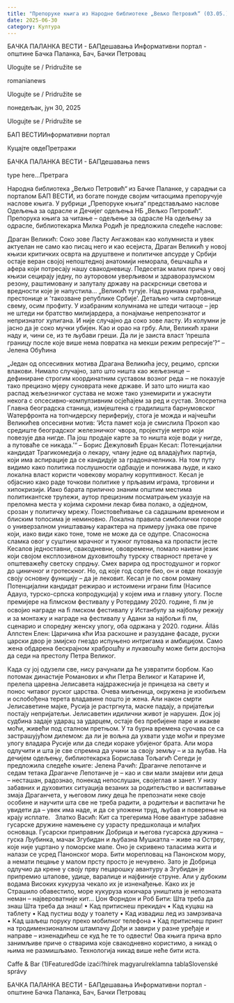 ```yaml
---
title: "Препоруке књига из Народне библиотеке „Вељко Петровић“ (03.05.)"
date: 2025-06-30
category: Култура
---
```


БАЧКА ПАЛАНКА ВЕСТИ - БАПдешавања Информативни портал - општине Бачка Паланка, Бач, Бачки Петровац

Ulogujte se / Pridružite se

romanianews

Ulogujte se / Pridružite se

понедељак, јун 30, 2025

Ulogujte se / Pridružite se

БАП ВЕСТИИнформативни портал

Куцајте овдеПретражи

БАЧКА ПАЛАНКА ВЕСТИ - БАПдешавања news

type here...Претрага

Народна библиотека „Вељко Петровић“ из Бачке Паланке, у сарадњи са порталом БАП ВЕСТИ, из богате понуде својим читаоцима препоручује наслове књига. У рубрици „Препоруке књига“ представљамо наслове Одељења за одрасле и Дечијег одељења НБ „Вељко Петровић“.
Препорука књига за читање – одељење за одрасле
На одељењу за одрасле, библиотекарка Милка Родић је предложила следеће наслове:


Драган Великић: Соко зове Ласту
Ангажован као колумниста и увек актуелан не само као писац него и као есејиста, Драган Великић у новој књизи критичких осврта на друштвене и политичке апсурде у Србији остаје веран својој непоштедној анатомији неморала, бешчашћа и афера који потресају нашу свакодневицу. Педесетак малих прича у овој књизи сецирају једну, по ауторовом уверљивом и здраворазумском резону, раштимовану и залуталу државу на раскрсници светова и вредности које је напустила…
„Великић тугује. Над руинама грађана, престонице и ’такозване републике Србије’. Детаљно чита смртовнице свему, осим профиту. У изабраним колумнама не штеди читаоце – јер не штеди ни братство милијардера, а понајмање непрепознатог и непризнатог хулигана. И није случајно да соко зове ласту. Из колумни је јасно да је соко мучки убијен. Као и орао на грбу. Али, Великић храни наду и, чини се, из те љубави греши. Да ли је заиста власт ’прешла границу после које више нема повратка на мекши режим репресије’?“
– Јелена Обућина


„Један од опсесивних мотива Драгана Великића јесу, рецимо, српски влакови. Нимало случајно, зато што ништа као жељезнице ‒ дефиниране строгим координатним суставом возног реда ‒ не показује тако прецизно мјеру суноврата неке државе. И зато што ништа као распад жељезничког сустава не може тако узнемирити и ужаснути некога с опсесивно-компулзивним осјећајем за ред и сустав. Злосретна Главна београдска станица, измјештена с градилишта барнумовског Wатерфронта на топчидерску периферију, стога је можда и најчешћи Великићев опсесивни мотив: ’Иста памет која је смислила Прокоп као средиште београдског железничког чвора, пројектује метро који повезује два нигде. Па још продаје карте за то ништа које води у нигде, а путоваће се никада.’“
– Борис Дежуловић
Ерџан Кесал: Потенцијални кандидат 
Трагикомедија о лекару, члану једне од владајућих партија, који има аспирације да се кандидује за градоначелника. На том путу видимо како политика послушности одбацује и понижава људе, и како локална власт користи човекову моралну коруптивност. Кесал је објаснио како раде точкови политике у прљавим играма, трговини и хипокризији. Иако барата прилично знаним општим местима политикантске трулежи, аутор прецизним посматрањем указује на преломна места у којима скромни лекар бива полако, а одједном, срозан у политичку мрежу. Поистовећивање са садашњим временом и блиским топосима је неминовно. Локална правила симболички говоре о универзалном уништавању карактера на примеру јунака ове приче који, иако види како тоне, томе не може да се одупре. Спасоносна сламка овог у суштини мрачног и тужног путовања ка пропасти јесте Кесалов једноставни, свакодневни, ововремени, помало наивни језик који својом експлозивном духовитошћу турску стварност претаче у општеважећу светску спрдњу. Смех варира од простодушног и горког до циничног и гротескног. Но, од које год сорте био, он и овде показује своју основну функцију – да је лековит. Кесал је по свом роману Потенцијални кандидат режирао и истоимени играни ﬁлм (Насипсе Адаyıз, турско-српска копродукција) у којем има и главну улогу. После премијере на ﬁлмском фестивалу у Ротердаму 2020. године, ﬁ лм је освојио награде на ﬁ лмском фестивалу у Истанбулу за најбољу режију и за монтажу и награде на фестивалу у Адани за најбољи ﬁ лм, сценарио и споредну женску улогу, оба одржана у 2020. години. Állás
Алпстен Елен: Царичина кћи
Иза раскошне и разуздане фасаде, руски царски двор је змијско гнездо испуњено интригама и амбицијом. Само жена обдарена бескрајном храброшћу и лукавошћу може бити достојна да седи на престолу Петра Великог.


Када су јој одузели све, нису рачунали да ће узвратити борбом. Као потомак династије Романових и кћи Петра Великог и Катарине И, прелепа царевна Јелисавета најдражеснија је принцеза на свету и понос читавог руског царства. Очева миљеница, окружена је изобиљем и ослобођена
терета владавине пошто је жена. Али након смрти Јелисаветине мајке, Русија је растргнута, маске падају, а пријатељи постају непријатељи. Јелисаветин идилични живот је нарушен.
Док јој судбина задаје ударац за ударцем, остаје без пребијене паре и икакве моћи, живећи под сталном претњом. У та бурна времена суочава се са застрашујућом дилемом: да ли је вољна да ухвати узде моћи и преузме улогу владара Русије или да следи кораке убијеног брата. Али мора одлучити и шта је све спремна да учини за своју земљу – и за љубав.
На дечијем одељењу, библиотекарка Борислава Тољагић Сегеди је предложила следеће књиге:
Јелена Рачић: Драганче лепотанче и седам тетака
Драганче Лепотанче је – као и сви мали змајеви или деца – несташан, радознао, понекад непослушан, својеглав и занет.
У низу забавних и духовитих ситуација везаних за родитељство и васпитавање змаја Драганчета, у његовом лику деца ће препознати неке своје особине и научити шта све не треба радити, а родитељи и васпитачи ће увидети да – увек има наде, и да се уложени труд, љубав и поверење на крају исплате.
 
Златко Васић: Кит са трегерима
Нове авантуре забавне гусарске дружине намењене су узрасту предшколаца и млађих основаца. Гусарски приправник Добрица и његова гусарска дружина – гуска Љубинка, мачак Згубидан и љубазна Мушкатла – живе на Острву, које није уцртано у поморске мапе. Оно је скривено таласима жита и налази се усред Панонског мора.
Бити морепловац на Панонском мору, а немати пецање у малом прсту просто је нечувено. Зато је Добрица одлучио да крене у своју прву пецарошку авантуру а Згубидан је припремио штапове, удице, варалице и најфиније струне. Али у дубоким водама Високих кукуруза чекало их је изненађење. Како их је Страшило обавестило, море кукуруза кокичара уништила је непозната неман – највероватније кит…
Џон Форндон и Роб Бити: Шта треба да знаш
Шта треба да знаш!
• Кад притиснеш прекидач
• Кад куцаш на таблету
• Кад пустиш воду у тоалету
• Кад извадиш лед из замрзивача
• Кад шаљеш поруку преко мобилног телефона
• Кад притиснеш принт на тродимензионалном штампачу
Дођи и завири у разне уређаје и направе – изненадићеш се куд ће те то одвести!
Ова књига прича врло занимљиве приче о стварима које свакодневно користимо, а никад о њима не размишљамо.
Технологија никад више неће бити иста.

Caffe & Bar (1)FeaturedGde izaći?hírek magyarulreklamna tablaSlovenské správy

БАЧКА ПАЛАНКА ВЕСТИ - БАПдешавања Информативни портал - општине Бачка Паланка, Бач, Бачки Петровац

